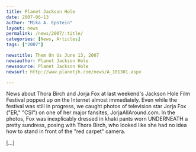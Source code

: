 ```yaml
---
title: Planet Jackson Hole 
date: 2007-06-13
author: "Mika A. Epstein"
layout: news
permalink: /news/2007/:title/
categories: [News, Articles]
tags: ["2007"]

newstitle: Them On Us June 13, 2007
newsauthor: Planet Jackson Hole
newssource: Planet Jackson Hole
newsurl: http://www.planetjh.com/news/A_101301.aspx 

---
```


News about Thora Birch and Jorja Fox at last weekend's Jackson Hole Film Festival popped up on the Internet almost immediately. Even while the festival was still in progress, we caught photos of television star Jorja Fox ("ER," "CSI") on one of her major fansites, JorjaAllAround.com. In the photos, Fox was inexplicably dressed in khaki pants worn UNDERNEATH a pretty sundress, posing with Thora Birch, who looked like she had no idea how to stand in front of the "red carpet" camera.

[...]